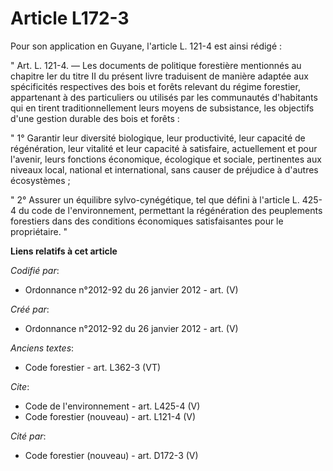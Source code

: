 # Article L172-3

Pour son application en Guyane, l'article L. 121-4 est ainsi rédigé : 

" Art. L. 121-4. ― Les documents de politique forestière mentionnés au chapitre Ier du titre II du présent livre traduisent
de manière adaptée aux spécificités respectives des bois et forêts relevant du régime forestier, appartenant à des
particuliers ou utilisés par les communautés d'habitants qui en tirent traditionnellement leurs moyens de subsistance, les
objectifs d'une gestion durable des bois et forêts : 

" 1° Garantir leur diversité biologique, leur productivité, leur capacité de régénération, leur vitalité et leur capacité à
satisfaire, actuellement et pour l'avenir, leurs fonctions économique, écologique et sociale, pertinentes aux niveaux local,
national et international, sans causer de préjudice à d'autres écosystèmes ; 

" 2° Assurer un équilibre sylvo-cynégétique, tel que défini à l'article L. 425-4 du code de l'environnement, permettant la
régénération des peuplements forestiers dans des conditions économiques satisfaisantes pour le propriétaire. "

**Liens relatifs à cet article**

_Codifié par_:

  - Ordonnance n°2012-92 du 26 janvier 2012 - art. (V)

_Créé par_:

  - Ordonnance n°2012-92 du 26 janvier 2012 - art. (V)

_Anciens textes_:

  - Code forestier - art. L362-3 (VT)

_Cite_:

  - Code de l'environnement - art. L425-4 (V)
  - Code forestier (nouveau) - art. L121-4 (V)

_Cité par_:

  - Code forestier (nouveau) - art. D172-3 (V)
